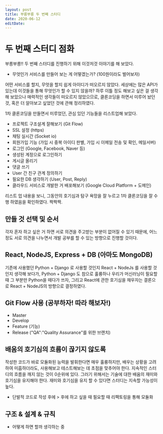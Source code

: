```yaml
---
layout: post
title: 부릉부릉 두 번째 스터디
date: 2020-06-12
editDate:
---
```


# 두 번째 스터디 점화

부릉부릉!!
두 번째 스터디를 진행하기 위해 이것저것 이야기를 해 보았다.
- 무엇인가 서비스를 만들어 보는 게 어떻겠는가? (100원이라도 벌어보자)

어떤 서비스를 할지, 무엇을 할지 쉽게 아이디가 떠오르지 않았다. 세상에는 많은 API가 있는데 이것들을 통해 무엇인가 할 수 있지 않을까? 하루 이틀 정도 해보고 싶은 걸 생각해 보았으나 매력적인 생각들이 떠오르지 않았으므로, 클론코딩을 하면서 미루어 놨던 것, 혹은 더 알아보고 싶었던 것에 관해 정리하였다.

1차 클론코딩을 만들면서 미루었던, 관심 있던 기능들을 리스트업해 보았다.
- 프로젝트 구조설계 잘해보기 (Git Flow)
- SSL 설정 (https)
- 채팅 실시간 (Socket io)
- 회원가입 기능 (가입 시 중복 아이디 판별, 가입 시 이메일 전송 및 확인, 메일서버)
- 로그인 (Google, Facebook, Naver 등)
- 생성된 계정으로 로그인하기
- 게시글 올리기
- 댓글 쓰기
- User 간 친구 관계 정의하기
- 필요한 DB 생각하기 (User, Post, Reply)
- 클라우드 서비스로 개발한 거 배포해보기 (Google Cloud Platform + 도메인)


리스트 업 내용을 보니, 그동안의 호기심과 탐구 욕망을 잘 누르고 1차 클론코딩을 잘 수행 하였음을 확인하였다. 짝짝짝.

## 만들 것 선택 및 순서
각자 혼자 하고 싶은 거 하면 서로 의견을 주고받는 부분이 없어질 수 있기 때문에, 어느 정도 서로 의견을 나누면서 개발 공부를 할 수 있는 방향으로 진행할 것이다.

## React, NodeJS, Express + DB (아마도 MongoDB)
기존에 사용했던 Python + Django 로 사용할 것인지 React + NodeJs 를 사용할 것인지 생각해 보다가, Python + Django 도 참으로 훌륭하나 우리가 머신러닝이 필요할 때 그 부분만 Python을 떼다가 쓰자, 그리고 React에 관한 호기심을 채우자는 결론으로 React + NodeJS의 방향으로 결정하였다.

## Git Flow 사용 (공부하자! 따라 해보자!)
- Master
- Develop
- Feature (기능)
- Release ("QA":"Quality Assurance"를 위한 브랜치)


## 배움의 호기심의 흐름이 끊기지 않도록
작성한 코드가 바로 모듈화된 능력을 발휘한다면 매우 훌륭하지만, 배우는 상황을 고려하여 미흡하더라도,
사용해보고 테스트해보는 데 초점을 맞추어야 한다. 지속적인 스터디의 흐름을 깨지 않는 것이 0순위에 있다. 그러기 위해서는 기술에 대한 배움의 재미와 호기심을 유지해야 한다. 재미와 호기심을 유지 할 수 있다면 스터디는 지속할 가능성이 높다.

- 단발적 코드로 작성 후에 > 후에 하고 싶을 때 필요할 때 리팩토링을 통해 모듈화

## 구조 & 설계 & 규칙
- 어떻게 하면 할까 생각하는 중

